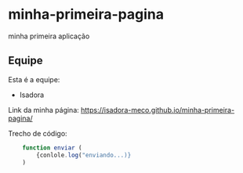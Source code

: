 # minha-primeira-pagina
minha primeira aplicação

## Equipe

Esta é a equipe:

* Isadora

Link da minha página:
https://isadora-meco.github.io/minha-primeira-pagina/

Trecho de código:
```javascript
    function enviar (
        {conlole.log("enviando...)}
    )
```


